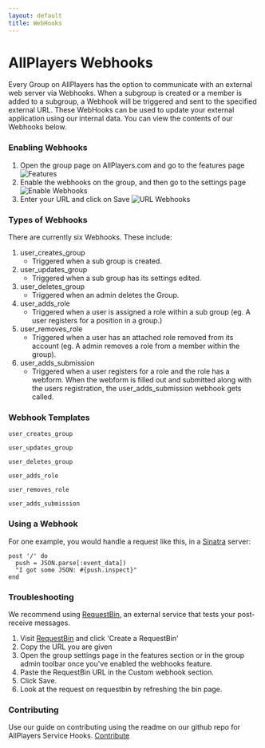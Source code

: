 ```yaml
---
layout: default
title: WebHooks
---
```

# AllPlayers Webhooks

Every Group on AllPlayers has the option to communicate with an external web server via Webhooks. When a subgroup is created or a member is added to a subgroup, a Webhook will be triggered and sent to the specified external URL. These WebHooks can be used to update your external application using our internal data. You can view the contents of our Webhooks below.

### Enabling Webhooks
1.   Open the group page on AllPlayers.com and go to the features page
![Features](http://content.screencast.com/users/artkon/folders/Jing/media/1c985590-471c-4f5d-8f6e-6f58db65a9e7/00000030.png)
2.   Enable the webhooks on the group, and then go to the settings page
![Enable Webhooks](http://content.screencast.com/users/artkon/folders/Jing/media/4d0126f8-3192-4161-b348-445e5c693337/00000031.png)
3.   Enter your URL and click on Save
![URL Webhooks](http://content.screencast.com/users/artkon/folders/Jing/media/6be36afe-c262-490e-a504-d09ef32e3456/00000032.png)

### Types of Webhooks

There are currently six Webhooks. These include:

1. user_creates_group
   - Triggered when a sub group is created.
2. user_updates_group
   - Triggered when a sub group has its settings edited.
3. user_deletes_group
   - Triggered when an admin deletes the Group.
4. user_adds_role
   - Triggered when a user is assigned a role within a sub group (eg. A user registers for a position in a group.)
5. user_removes_role
   - Triggered when a user has an attached role removed from its account (eg. A admin removes a role from a member within the group).
6. user_adds_submission
   - Triggered when a user registers for a role and the role has a webform. When the webform is filled out and submitted along with the users registration, the user_adds_submission webhook gets called.

### Webhook Templates

```
user_creates_group
```

```
user_updates_group
```

```
user_deletes_group
```

```
user_adds_role
```

```
user_removes_role
```

```
user_adds_submission
```

### Using a Webhook

For one example, you would handle a request like this, in a [Sinatra](http://sinatra.rubyforge.org/) server:

    post '/' do
      push = JSON.parse[:event_data])
      "I got some JSON: #{push.inspect}"
    end

### Troubleshooting

We recommend using [RequestBin](http://requestb.in/), an external service that tests your post-receive messages.

1.   Visit [RequestBin](http://requestb.in/) and click 'Create a RequestBin'
2.   Copy the URL you are given
3.   Open the group settings page in the features section or in the group admin toolbar once you've enabled the webhooks feature.
4.   Paste the RequestBin URL in the Custom webhook section.
5.   Click Save.
6.   Look at the request on requestbin by refreshing the bin page.

### Contributing

Use our guide on contributing using the readme on our github repo for AllPlayers Service Hooks. [Contribute](https://github.com/AllPlayers/service-webhooks)

